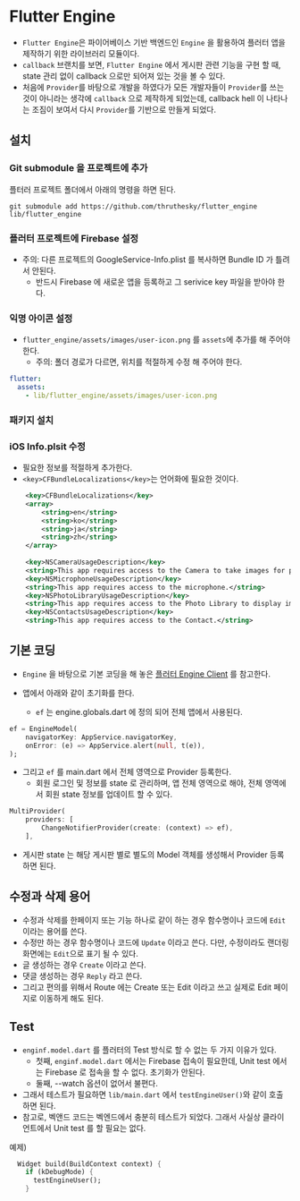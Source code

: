 # Flutter Engine

* `Flutter Engine`은 파이어베이스 기반 백엔드인 `Engine` 을 활용하여 플러터 앱을 제작하기 위한 라이브러리 모듈이다.
* `callback` 브랜치를 보면, `Flutter Engine` 에서 게시판 관련 기능을 구현 할 때, state 관리 없이 callback 으로만 되어져 있는 것을 볼 수 있다.
* 처음에 `Provider`를 바탕으로 개발을 하였다가 모든 개발자들이 `Provider`를 쓰는 것이 아니라는 생각에 `callback` 으로 제작하게 되었는데, callback hell 이 나타나는 조짐이 보여서 다시 `Provider`를 기반으로 만들게 되었다.

## 설치

### Git submodule 을 프로젝트에 추가

플터러 프로젝트 폴더에서 아래의 명령을 하면 된다.

```
git submodule add https://github.com/thruthesky/flutter_engine lib/flutter_engine
```

### 플러터 프로젝트에 Firebase 설정

* 주의: 다른 프로젝트의 GoogleService-Info.plist 를 복사하면 Bundle ID 가 틀려서 안된다.
  * 반드시 Firebase 에 새로운 앱을 등록하고 그 serivice key 파일을 받아야 한다.

### 익명 아이콘 설정

* `flutter_engine/assets/images/user-icon.png` 를 `assets`에 추가를 해 주어야 한다.
  * 주의: 폴더 경로가 다르면, 위치를 적절하게 수정 해 주어야 한다.

``` yml
flutter:
  assets:
    - lib/flutter_engine/assets/images/user-icon.png
```


### 패키지 설치

### iOS Info.plsit 수정

* 필요한 정보를 적절하게 추가한다.
* `<key>CFBundleLocalizations</key>`는 언어화에 필요한 것이다.

``` xml
	<key>CFBundleLocalizations</key>
	<array>
		<string>en</string>
		<string>ko</string>
		<string>ja</string>
		<string>zh</string>
	</array>
	
	<key>NSCameraUsageDescription</key>
	<string>This app requires access to the Camera to take images for posting on its forum and updating user profile.</string>
	<key>NSMicrophoneUsageDescription</key>
	<string>This app requires access to the microphone.</string>
	<key>NSPhotoLibraryUsageDescription</key>
	<string>This app requires access to the Photo Library to display images</string>
	<key>NSContactsUsageDescription</key>
	<string>This app requires access to the Contact.</string>
```

## 기본 코딩

* `Engine` 을 바탕으로 기본 코딩을 해 놓은 [플러터 Engine Client](https://github.com/thruthesky/clientf) 를 참고한다.

* 앱에서 아래와 같이 초기화를 한다.
  * `ef` 는 engine.globals.dart 에 정의 되어 전체 앱에서 사용된다.

``` dart
ef = EngineModel(
	navigatorKey: AppService.navigatorKey,
	onError: (e) => AppService.alert(null, t(e)),
);
```

* 그리고 `ef` 를 main.dart 에서 전체 영역으로 Provider 등록한다.
  * 회원 로그인 및 정보를 state 로 관리하며, 앱 전체 영역으로 해야, 전체 영역에서 회원 state 정보를 업데이트 할 수 있다.

``` dart
MultiProvider(
	providers: [
		ChangeNotifierProvider(create: (context) => ef),
	],
```

* 게시판 state 는 해당 게시판 별로 별도의 Model 객체를 생성해서 Provider 등록하면 된다.


## 수정과 삭제 용어

* 수정과 삭제를 한페이지 또는 기능 하나로 같이 하는 경우 함수명이나 코드에 `Edit` 이라는 용어를 쓴다.
* 수정만 하는 경우 함수명이나 코드에 `Update` 이라고 쓴다. 다만, 수정이라도 랜더링 화면에는 `Edit`으로 표기 될 수 있다.
* 글 생성하는 경우 `Create` 이라고 쓴다.
* 댓글 생성하는 경우 `Reply` 라고 쓴다.
* 그리고 편의를 위해서 Route 에는 Create 또는 Edit 이라고 쓰고 실제로 Edit 페이지로 이동하게 해도 된다.

## Test

* `enginf.model.dart` 를 플러터의 Test 방식로 할 수 없는 두 가지 이유가 있다.
  * 첫째, `enginf.model.dart` 에서는 Firebase 접속이 필요한데, Unit test 에서는 Firebase 로 접속을 할 수 없다. 초기화가 안된다.
  * 둘째, --watch 옵션이 없어서 불편다.
* 그래서 테스트가 필요하면 `lib/main.dart` 에서 `testEngineUser()`와 같이 호출 하면 된다.
* 참고로, 벡앤드 코드는 벡엔드에서 충분히 테스트가 되었다. 그래서 사실상 클라이언트에서 Unit test 를 할 필요는 없다.

예제)
``` dart
  Widget build(BuildContext context) {
    if (kDebugMode) {
      testEngineUser();
    }
```
